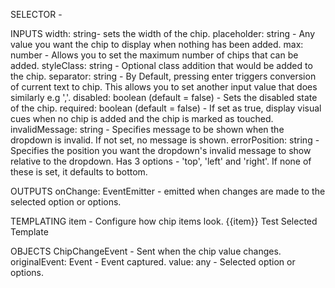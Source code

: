 SELECTOR - <verbena-chip></verbena-chip>

INPUTS
width: string- sets the width of the chip.
placeholder: string - Any value you want the chip to display when nothing has been added.
max: number - Allows you to set the maximum number of chips that can be added.
styleClass: string - Optional class addition that would be added to the chip.
separator: string - By Default, pressing enter triggers conversion of current text to chip. This allows you to set another input value that does similarly e.g ','.
disabled: boolean (default = false) - Sets the disabled state of the chip.
required: boolean (default = false) - If set as true, display visual cues when no chip is added and the chip is marked as touched.
invalidMessage: string - Specifies message to be shown when the dropdown is invalid. If not set, no message is shown.
errorPosition: string - Specifies the position you want the dropdown's invalid message to show relative to the dropdown. Has 3 options - 'top', 'left' and 'right'. If none of these is set, it defaults to bottom.

OUTPUTS
onChange: EventEmitter<ChipChangeEvent> - emitted when changes are made to the selected option or options.

TEMPLATING
item - Configure how chip items look.
<ng-template let-item vTemplate="item">
{{item}} Test Selected Template
</ng-template>

OBJECTS
ChipChangeEvent - Sent when the chip value changes.
originalEvent: Event - Event captured.
value: any - Selected option or options.
